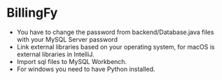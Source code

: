 # BillingFy
+ You have to change the password from backend/Database.java files with your MySQL Server password
+ Link external libraries based on your operating system, for macOS is external libraries in IntelliJ. 
+ Import sql files to MySQL Workbench.
+ For windows you need to have Python installed. 
